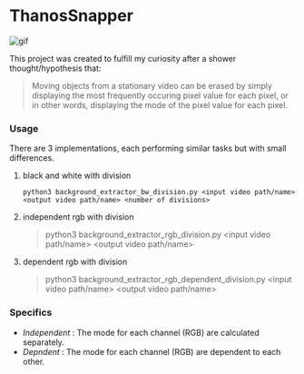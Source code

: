 # ThanosSnapper

![gif](https://github.com/ruke1ire/ThanosSnapper/blob/main/movie.gif "Thanos Snapper")

This project was created to fulfill my curiosity after a shower thought/hypothesis that:

> Moving objects from a stationary video can be erased by simply displaying the most frequently occuring pixel value for each pixel, or in other words, displaying the mode of the pixel value for each pixel.

### Usage

There are 3 implementations, each performing similar tasks but with small differences.

1. black and white with division
    ~~~
    python3 background_extractor_bw_division.py <input video path/name> <output video path/name> <number of divisions> 
    ~~~
2. independent rgb with division
    > python3 background_extractor_rgb_division.py <input video path/name> <output video path/name> <number of divisions>
3. dependent rgb with division
    > python3 background_extractor_rgb_dependent_division.py <input video path/name> <output video path/name> <number of divisions>

### Specifics

- *Independent* : The mode for each channel (RGB) are calculated separately.
- *Depndent* : The mode for each channel (RGB) are dependent to each other.

